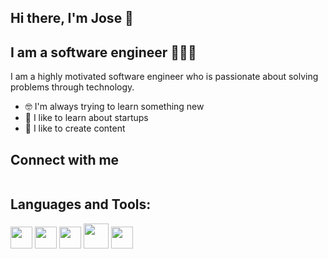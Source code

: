 ## Hi there, I'm Jose 👋

## I am a software engineer 👨🏼‍💻

I am a highly motivated software engineer who is passionate about solving problems through technology.

* 🤓 I'm always trying to learn something new
* 🤯 I like to learn about startups                                            
* 💬 I like to create content 


## Connect with me

<a> <img src=""/></a>

 ## Languages and Tools:
 
<div>
 <img src="https://user-images.githubusercontent.com/70913085/218809165-7fbb993d-4a01-415a-8fa6-7700c74f0de3.png" width="35px"/>
  <img src="https://user-images.githubusercontent.com/70913085/218809374-fd2dae39-c323-4e82-bcdb-8d35ed2780c9.png" width="35px"/>
  <img src="https://user-images.githubusercontent.com/70913085/218809449-0a15f564-9ab1-4c82-aac6-24a83f47613a.png" width="35px"/>
  <img src="https://user-images.githubusercontent.com/70913085/218810278-ad22fb42-0921-4040-ab76-ab46fffd63be.png" width="40px"/>
  <img src="https://user-images.githubusercontent.com/70913085/218809577-8ad0a408-644b-4f7d-be4d-2b2c106a2e84.png" width="35px"/>
</div>

<!---
joseandrescolmenares/joseandrescolmenares is a ✨ special ✨ repository because its `README.md` (this file) appears on your GitHub profile.
You can click the Preview link to take a look at your changes.
--->
